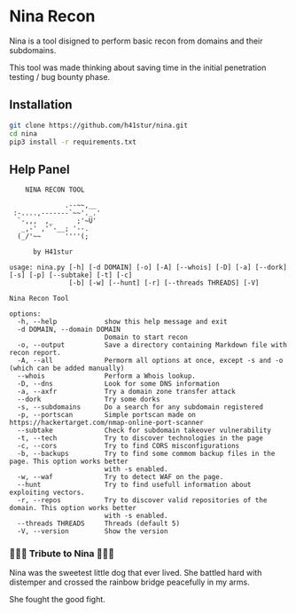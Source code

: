 # Nina Recon

Nina is a tool disigned to perform basic recon from domains and their subdomains.

This tool was made thinking about saving time in the initial penetration testing / bug bounty phase.

## Installation

```bash
git clone https://github.com/h41stur/nina.git
cd nina
pip3 install -r requirements.txt
```

## Help Panel

```
    NINA RECON TOOL

              .--~~,__
 :-....,-------`~~'._.'
  `-,,,  ,_      ;'~U'
   _,-' ,'`-__; '--.
  (_/'~~      ''''(;

      by H41stur

usage: nina.py [-h] [-d DOMAIN] [-o] [-A] [--whois] [-D] [-a] [--dork] [-s] [-p] [--subtake] [-t] [-c]
               [-b] [-w] [--hunt] [-r] [--threads THREADS] [-V]

Nina Recon Tool

options:
  -h, --help            show this help message and exit
  -d DOMAIN, --domain DOMAIN
                        Domain to start recon
  -o, --output          Save a directory containing Markdown file with recon report.
  -A, --all             Permorm all options at once, except -s and -o (which can be added manually)
  --whois               Perform a Whois lookup.
  -D, --dns             Look for some DNS information
  -a, --axfr            Try a domain zone transfer attack
  --dork                Try some dorks
  -s, --subdomains      Do a search for any subdomain registered
  -p, --portscan        Simple portscan made on https://hackertarget.com/nmap-online-port-scanner
  --subtake             Check for subdomain takeover vulnerability
  -t, --tech            Try to discover technologies in the page
  -c, --cors            Try to find CORS misconfigurations
  -b, --backups         Try to find some commom backup files in the page. This option works better
                        with -s enabled.
  -w, --waf             Try to detect WAF on the page.
  --hunt                Try to find usefull information about exploiting vectors.
  -r, --repos           Try to discover valid repositories of the domain. This option works better
                        with -s enabled.
  --threads THREADS     Threads (default 5)
  -V, --version         Show the version

  ```

  ### 💐💐💐 Tribute to Nina 💐💐💐

  Nina was the sweetest little dog that ever lived. She battled hard with distemper and crossed the rainbow bridge peacefully in my arms.

  She fought the good fight.
